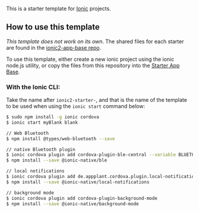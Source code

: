 This is a starter template for [Ionic](http://ionicframework.com/docs/) projects.

## How to use this template

*This template does not work on its own*. The shared files for each starter are found in the [ionic2-app-base repo](https://github.com/ionic-team/ionic2-app-base).

To use this template, either create a new ionic project using the ionic node.js utility, or copy the files from this repository into the [Starter App Base](https://github.com/ionic-team/ionic2-app-base).

### With the Ionic CLI:

Take the name after `ionic2-starter-`, and that is the name of the template to be used when using the `ionic start` command below:

```bash
$ sudo npm install -g ionic cordova
$ ionic start myBlank blank

// Web Bluetooth
$ npm install @types/web-bluetooth --save

// native Bluetooth plugin
$ ionic cordova plugin add cordova-plugin-ble-central --variable BLUETOOTH_USAGE_DESCRIPTION="Your description here"
$ npm install --save @ionic-native/ble

// local notifications
$ ionic cordova plugin add de.appplant.cordova.plugin.local-notification
$ npm install --save @ionic-native/local-notifications

// background mode
$ ionic cordova plugin add cordova-plugin-background-mode
$ npm install --save @ionic-native/background-mode
```

